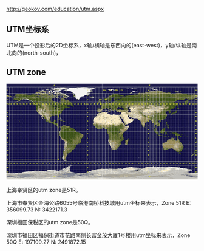 
http://geokov.com/education/utm.aspx


## UTM坐标系

UTM是一个投影后的2D坐标系，x轴/横轴是东西向的(east-west)，y轴/纵轴是南北向的(north-south)，

## UTM zone

![UTM zones](imgs/utm-zones.png "UTM zones")

上海奉贤区的utm zone是51R。

上海市奉贤区金海公路6055号临港南桥科技城用utm坐标来表示，Zone 51R E: 356099.73  N: 3422171.3

深圳福田保税区的utm zone是50Q。

深圳市福田区福保街道市花路南侧长富金茂大厦1号楼用utm坐标来表示，Zone 50Q E: 197109.27 N: 2491872.15
